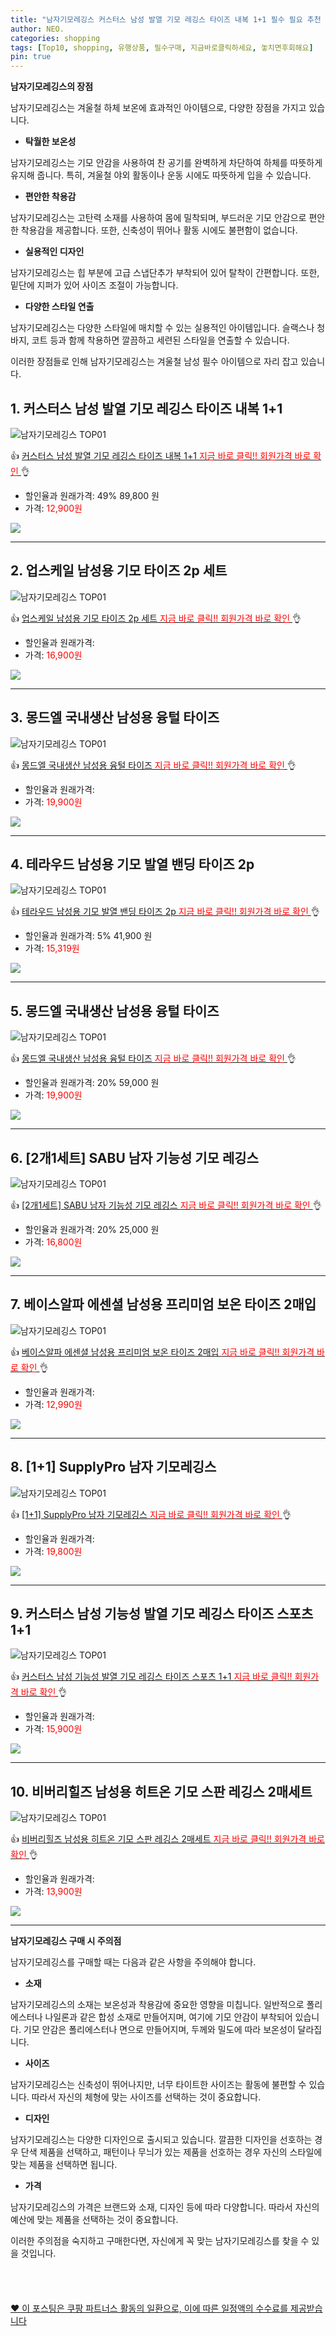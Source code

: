 ```yaml
---
title: "남자기모레깅스 커스터스 남성 발열 기모 레깅스 타이즈 내복 1+1 필수 필요 추천 제품 비교 최저 가격 비교 장점 구매 후기 구매평"
author: NEO.
categories: shopping
tags: [Top10, shopping, 유행상품, 필수구매, 지금바로클릭하세요, 놓치면후회해요]
pin: true
---
```

**남자기모레깅스의 장점**

남자기모레깅스는 겨울철 하체 보온에 효과적인 아이템으로, 다양한 장점을 가지고 있습니다.

* **탁월한 보온성**

남자기모레깅스는 기모 안감을 사용하여 찬 공기를 완벽하게 차단하여 하체를 따뜻하게 유지해 줍니다. 특히, 겨울철 야외 활동이나 운동 시에도 따뜻하게 입을 수 있습니다.

* **편안한 착용감**

남자기모레깅스는 고탄력 소재를 사용하여 몸에 밀착되며, 부드러운 기모 안감으로 편안한 착용감을 제공합니다. 또한, 신축성이 뛰어나 활동 시에도 불편함이 없습니다.

* **실용적인 디자인**

남자기모레깅스는 힙 부분에 고급 스냅단추가 부착되어 있어 탈착이 간편합니다. 또한, 밑단에 지퍼가 있어 사이즈 조절이 가능합니다.

* **다양한 스타일 연출**

남자기모레깅스는 다양한 스타일에 매치할 수 있는 실용적인 아이템입니다. 슬랙스나 청바지, 코트 등과 함께 착용하면 깔끔하고 세련된 스타일을 연출할 수 있습니다.

이러한 장점들로 인해 남자기모레깅스는 겨울철 남성 필수 아이템으로 자리 잡고 있습니다.

   

## 1. 커스터스 남성 발열 기모 레깅스 타이즈 내복 1+1

![남자기모레깅스 TOP01](https://thumbnail10.coupangcdn.com/thumbnails/remote/490x490ex/image/vendor_inventory/b27d/605d74570b0794bafcfa2aaafe5941a37db40e600b189f4a0aee567ce769.jpg)


👍 [커스터스 남성 발열 기모 레깅스 타이즈 내복 1+1 <font color=red> 지금 바로 클릭!! 회원가격 바로 확인 </font> ](https://link.coupang.com/re/AFFSDP?lptag=AF3617701&subid=GithubCoopas&pageKey=7646937614&traceid=V0-153&itemId=20335914918&vendorItemId=87288273433) 👌 


- 할인율과 원래가격: 49%  89,800   원
- 가격: <span style='color:red'>12,900원</span>

[![](/discount_price.png)](https://link.coupang.com/re/AFFSDP?lptag=AF3617701&subid=GithubCoopas&pageKey=7646937614&traceid=V0-153&itemId=20335914918&vendorItemId=87288273433)

---


   

## 2. 업스케일 남성용 기모 타이즈 2p 세트

![남자기모레깅스 TOP01](https://thumbnail6.coupangcdn.com/thumbnails/remote/490x490ex/image/retail/images/5050802343091168-023a0f9d-79d1-4e3f-b90c-02a55337f537.jpg)


👍 [업스케일 남성용 기모 타이즈 2p 세트 <font color=red> 지금 바로 클릭!! 회원가격 바로 확인 </font> ](https://link.coupang.com/re/AFFSDP?lptag=AF3617701&subid=GithubCoopas&pageKey=303781553&traceid=V0-153&itemId=955687780&vendorItemId=5353082821) 👌 


- 할인율과 원래가격: 
- 가격: <span style='color:red'>16,900원</span>

[![](/discount_price.png)](https://link.coupang.com/re/AFFSDP?lptag=AF3617701&subid=GithubCoopas&pageKey=303781553&traceid=V0-153&itemId=955687780&vendorItemId=5353082821)

---


   

## 3. 몽드엘 국내생산 남성용 융털 타이즈

![남자기모레깅스 TOP01](https://thumbnail8.coupangcdn.com/thumbnails/remote/490x490ex/image/vendor_inventory/027f/02906cd18f3342b69abffe4bcbf1919be5903bc5fc68e97fca55776df398.jpg)


👍 [몽드엘 국내생산 남성용 융털 타이즈 <font color=red> 지금 바로 클릭!! 회원가격 바로 확인 </font> ](https://link.coupang.com/re/AFFSDP?lptag=AF3617701&subid=GithubCoopas&pageKey=6886201720&traceid=V0-153&itemId=16517406596&vendorItemId=87714353336) 👌 


- 할인율과 원래가격: 
- 가격: <span style='color:red'>19,900원</span>

[![](/discount_price.png)](https://link.coupang.com/re/AFFSDP?lptag=AF3617701&subid=GithubCoopas&pageKey=6886201720&traceid=V0-153&itemId=16517406596&vendorItemId=87714353336)

---


   

## 4. 테라우드 남성용 기모 발열 밴딩 타이즈 2p

![남자기모레깅스 TOP01](https://thumbnail8.coupangcdn.com/thumbnails/remote/490x490ex/image/retail/images/2021/10/07/13/8/606cda51-dc9c-408a-979c-27fe7f5397f1.jpg)


👍 [테라우드 남성용 기모 발열 밴딩 타이즈 2p <font color=red> 지금 바로 클릭!! 회원가격 바로 확인 </font> ](https://link.coupang.com/re/AFFSDP?lptag=AF3617701&subid=GithubCoopas&pageKey=6111388272&traceid=V0-153&itemId=11520435061&vendorItemId=78795560412) 👌 


- 할인율과 원래가격: 5%  41,900   원
- 가격: <span style='color:red'>15,319원</span>

[![](/discount_price.png)](https://link.coupang.com/re/AFFSDP?lptag=AF3617701&subid=GithubCoopas&pageKey=6111388272&traceid=V0-153&itemId=11520435061&vendorItemId=78795560412)

---


   

## 5. 몽드엘 국내생산 남성용 융털 타이즈

![남자기모레깅스 TOP01](https://thumbnail8.coupangcdn.com/thumbnails/remote/490x490ex/image/vendor_inventory/027f/02906cd18f3342b69abffe4bcbf1919be5903bc5fc68e97fca55776df398.jpg)


👍 [몽드엘 국내생산 남성용 융털 타이즈 <font color=red> 지금 바로 클릭!! 회원가격 바로 확인 </font> ](https://link.coupang.com/re/AFFSDP?lptag=AF3617701&subid=GithubCoopas&pageKey=6886201720&traceid=V0-153&itemId=16517406602&vendorItemId=87714353277) 👌 


- 할인율과 원래가격: 20%  59,000   원
- 가격: <span style='color:red'>19,900원</span>

[![](/discount_price.png)](https://link.coupang.com/re/AFFSDP?lptag=AF3617701&subid=GithubCoopas&pageKey=6886201720&traceid=V0-153&itemId=16517406602&vendorItemId=87714353277)

---


   

## 6. [2개1세트] SABU 남자 기능성 기모 레깅스

![남자기모레깅스 TOP01](https://thumbnail8.coupangcdn.com/thumbnails/remote/490x490ex/image/vendor_inventory/c62e/80f62f9df79584e9744a860d20797c3e29e752c5f6b89263f37b36454819.jpg)


👍 [[2개1세트] SABU 남자 기능성 기모 레깅스 <font color=red> 지금 바로 클릭!! 회원가격 바로 확인 </font> ](https://link.coupang.com/re/AFFSDP?lptag=AF3617701&subid=GithubCoopas&pageKey=7576044698&traceid=V0-153&itemId=19989645880&vendorItemId=87087582703) 👌 


- 할인율과 원래가격: 20%  25,000   원
- 가격: <span style='color:red'>16,800원</span>

[![](/discount_price.png)](https://link.coupang.com/re/AFFSDP?lptag=AF3617701&subid=GithubCoopas&pageKey=7576044698&traceid=V0-153&itemId=19989645880&vendorItemId=87087582703)

---


   

## 7. 베이스알파 에센셜 남성용 프리미엄 보온 타이즈 2매입

![남자기모레깅스 TOP01](https://thumbnail9.coupangcdn.com/thumbnails/remote/490x490ex/image/retail/images/32293930721713-cf8f3999-f808-4987-b7a7-12b2e07839e8.jpg)


👍 [베이스알파 에센셜 남성용 프리미엄 보온 타이즈 2매입 <font color=red> 지금 바로 클릭!! 회원가격 바로 확인 </font> ](https://link.coupang.com/re/AFFSDP?lptag=AF3617701&subid=GithubCoopas&pageKey=6751074276&traceid=V0-153&itemId=15788976336&vendorItemId=83001744695) 👌 


- 할인율과 원래가격: 
- 가격: <span style='color:red'>12,990원</span>

[![](/discount_price.png)](https://link.coupang.com/re/AFFSDP?lptag=AF3617701&subid=GithubCoopas&pageKey=6751074276&traceid=V0-153&itemId=15788976336&vendorItemId=83001744695)

---


   

## 8. [1+1] SupplyPro 남자 기모레깅스

![남자기모레깅스 TOP01](https://thumbnail8.coupangcdn.com/thumbnails/remote/490x490ex/image/vendor_inventory/6fec/8d36ab665c4d06e934fcf9fb8b02334045ed16f346b922a48195260de852.jpg)


👍 [[1+1] SupplyPro 남자 기모레깅스 <font color=red> 지금 바로 클릭!! 회원가격 바로 확인 </font> ](https://link.coupang.com/re/AFFSDP?lptag=AF3617701&subid=GithubCoopas&pageKey=7646067145&traceid=V0-153&itemId=20330578400&vendorItemId=87174191771) 👌 


- 할인율과 원래가격: 
- 가격: <span style='color:red'>19,800원</span>

[![](/discount_price.png)](https://link.coupang.com/re/AFFSDP?lptag=AF3617701&subid=GithubCoopas&pageKey=7646067145&traceid=V0-153&itemId=20330578400&vendorItemId=87174191771)

---


   

## 9. 커스터스 남성 기능성 발열 기모 레깅스 타이즈 스포츠 1+1

![남자기모레깅스 TOP01](https://thumbnail8.coupangcdn.com/thumbnails/remote/490x490ex/image/vendor_inventory/5de8/96365b62c0fdee68e31380201e67384e0d0bc1220713ab4e38b891a99c8b.jpg)


👍 [커스터스 남성 기능성 발열 기모 레깅스 타이즈 스포츠 1+1 <font color=red> 지금 바로 클릭!! 회원가격 바로 확인 </font> ](https://link.coupang.com/re/AFFSDP?lptag=AF3617701&subid=GithubCoopas&pageKey=7631138553&traceid=V0-153&itemId=20253912369&vendorItemId=87341789429) 👌 


- 할인율과 원래가격: 
- 가격: <span style='color:red'>15,900원</span>

[![](/discount_price.png)](https://link.coupang.com/re/AFFSDP?lptag=AF3617701&subid=GithubCoopas&pageKey=7631138553&traceid=V0-153&itemId=20253912369&vendorItemId=87341789429)

---


   

## 10. 비버리힐즈 남성용 히트온 기모 스판 레깅스 2매세트

![남자기모레깅스 TOP01](https://thumbnail6.coupangcdn.com/thumbnails/remote/490x490ex/image/vendor_inventory/b497/fd03e2749c5fb63ee1b6bc81ceb2aebafe1109a0a975cbfe793c42d383ef.jpg)


👍 [비버리힐즈 남성용 히트온 기모 스판 레깅스 2매세트 <font color=red> 지금 바로 클릭!! 회원가격 바로 확인 </font> ](https://link.coupang.com/re/AFFSDP?lptag=AF3617701&subid=GithubCoopas&pageKey=7558575121&traceid=V0-153&itemId=19908332202&vendorItemId=87008302027) 👌 


- 할인율과 원래가격: 
- 가격: <span style='color:red'>13,900원</span>

[![](/discount_price.png)](https://link.coupang.com/re/AFFSDP?lptag=AF3617701&subid=GithubCoopas&pageKey=7558575121&traceid=V0-153&itemId=19908332202&vendorItemId=87008302027)

---
**남자기모레깅스 구매 시 주의점**

남자기모레깅스를 구매할 때는 다음과 같은 사항을 주의해야 합니다.

* **소재**

남자기모레깅스의 소재는 보온성과 착용감에 중요한 영향을 미칩니다. 일반적으로 폴리에스터나 나일론과 같은 합성 소재로 만들어지며, 여기에 기모 안감이 부착되어 있습니다. 기모 안감은 폴리에스터나 면으로 만들어지며, 두께와 밀도에 따라 보온성이 달라집니다.

* **사이즈**

남자기모레깅스는 신축성이 뛰어나지만, 너무 타이트한 사이즈는 활동에 불편할 수 있습니다. 따라서 자신의 체형에 맞는 사이즈를 선택하는 것이 중요합니다.

* **디자인**

남자기모레깅스는 다양한 디자인으로 출시되고 있습니다. 깔끔한 디자인을 선호하는 경우 단색 제품을 선택하고, 패턴이나 무늬가 있는 제품을 선호하는 경우 자신의 스타일에 맞는 제품을 선택하면 됩니다.

* **가격**

남자기모레깅스의 가격은 브랜드와 소재, 디자인 등에 따라 다양합니다. 따라서 자신의 예산에 맞는 제품을 선택하는 것이 중요합니다.

이러한 주의점을 숙지하고 구매한다면, 자신에게 꼭 맞는 남자기모레깅스를 찾을 수 있을 것입니다.<br><br><br><br><br> [ ❤  이 포스팅은 쿠팡 파트너스 활동의 일환으로, 이에 따른 일정액의 수수료를 제공받습니다](https://link.coupang.com/a/bcEFyh)